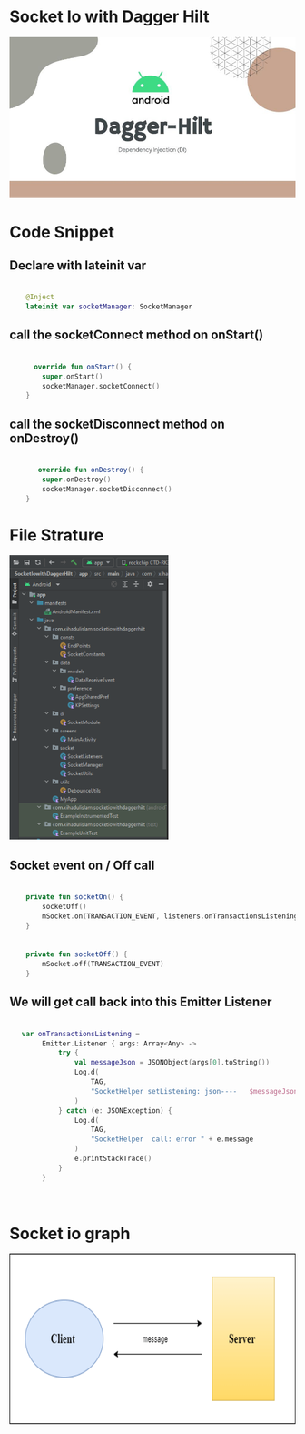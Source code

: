 # Socket Io with Dagger Hilt

<img src="https://github.com/xihadulislam/Socket-io-with-Dagger-Hilt/blob/master/ss/dagger%20hilt.jpeg" alt="alt text" style="width:200;height:200">

# Code Snippet

## Declare with lateinit var
```kt

    @Inject
    lateinit var socketManager: SocketManager


```


## call the socketConnect method on onStart()
```kt

      override fun onStart() {
        super.onStart()
        socketManager.socketConnect()
    }


```

## call the socketDisconnect method on onDestroy()
```kt

       override fun onDestroy() {
        super.onDestroy()
        socketManager.socketDisconnect()
    }


```

# File Strature 
<img src="https://github.com/xihadulislam/Socket-io-with-Dagger-Hilt/blob/master/ss/file%20structure.PNG" height="500em" /> &nbsp;



## Socket event on / Off call
```kt

    private fun socketOn() {
        socketOff()
        mSocket.on(TRANSACTION_EVENT, listeners.onTransactionsListening)
    }


    private fun socketOff() {
        mSocket.off(TRANSACTION_EVENT)
    }


```
##  We will get call back into this Emitter Listener
```kt

   var onTransactionsListening =
        Emitter.Listener { args: Array<Any> ->
            try {
                val messageJson = JSONObject(args[0].toString())
                Log.d(
                    TAG,
                    "SocketHelper setListening: json----   $messageJson"
                )
            } catch (e: JSONException) {
                Log.d(
                    TAG,
                    "SocketHelper  call: error " + e.message
                )
                e.printStackTrace()
            }
        }




```


# Socket io graph
<img src="https://github.com/xihadulislam/Socket-io-with-Dagger-Hilt/blob/master/ss/socket-io.png" height="300em" />

